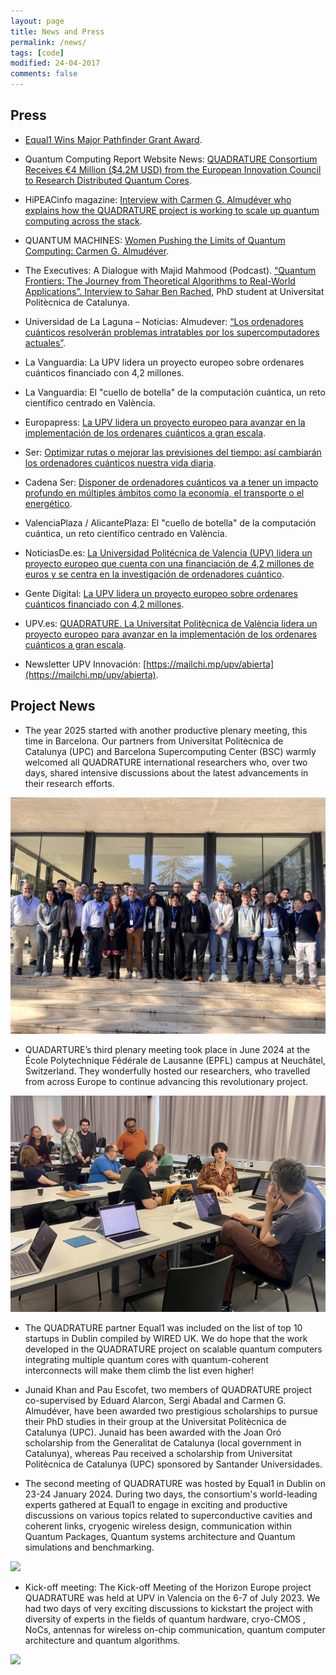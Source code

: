 ```yaml
---
layout: page
title: News and Press
permalink: /news/
tags: [code]
modified: 24-04-2017
comments: false
---
```


## Press
+ [Equal1 Wins Major Pathfinder Grant Award](https://www.equal1.com/post/equal1-wins-major-pathfinder-grant-award).
  
+ Quantum Computing Report Website News: [QUADRATURE Consortium Receives €4 Million ($4.2M USD) from the European Innovation Council to Research Distributed Quantum Cores](https://quantumcomputingreport.com/quadrature-consortium-receives-e4-million-4-2m-usd-from-the-european-innovation-council-to-research-distributed-quantum-cores/).
  
+ HiPEACinfo magazine: [Interview with Carmen G. Almudéver who explains how the QUADRATURE project is working to scale up quantum computing across the stack](https://www.hipeac.net/news/7037/publication-of-hipeacinfo-70/).
  
+ QUANTUM MACHINES: [Women Pushing the Limits of Quantum Computing: Carmen G. Almudéver](https://www.quantum-machines.co/blog/women-pushing-the-limits-of-quantum-computing-carmen-almudever/).
  
+ The Executives: A Dialogue with Majid Mahmood (Podcast). [“Quantum Frontiers: The Journey from Theoretical Algorithms to Real-World Applications”. Interview to Sahar Ben Rached](https://www.youtube.com/watch?v=OOe5DHX1YDA), PhD student at Universitat Politècnica de Catalunya.
  
+ Universidad de La Laguna – Noticias: Almudever: [“Los ordenadores cuánticos resolverán problemas intratables por los supercomputadores actuales”](https://www.ull.es/portal/noticias/2024/almudever-los-ordenadores-cuanticos-resolveran-problemas-intratables-por-los-supercomputadores-actuales/).
  
+ La Vanguardia: La UPV lidera un proyecto europeo sobre ordenares cuánticos financiado con 4,2 millones.
  
+ La Vanguardia: El "cuello de botella" de la computación cuántica, un reto científico centrado en València.
  
+ Europapress: [La UPV lidera un proyecto europeo para avanzar en la implementación de los ordenares cuánticos a gran escala](https://cadenaser.com/comunitat-valenciana/2023/09/02/optimizar-rutas-o-mejorar-las-previsiones-del-tiempo-asi-cambiaran-los-ordenadores-cuanticos-nuestra-vida-diaria-radio-valencia/).
  
+ Ser: [Optimizar rutas o mejorar las previsiones del tiempo: así cambiarán los ordenadores cuánticos nuestra vida diaria](https://cadenaser.com/comunitat-valenciana/2023/09/02/optimizar-rutas-o-mejorar-las-previsiones-del-tiempo-asi-cambiaran-los-ordenadores-cuanticos-nuestra-vida-diaria-radio-valencia/).
  
+ Cadena Ser: [Disponer de ordenadores cuánticos va a tener un impacto profundo en múltiples ámbitos como la economía, el transporte o el energético](https://hokcab01.almacen.api.auditmedia.es//api/Recortes/f05a686f-b0df-4800-a591-7e268d775b69/radio.mp3).
  
+ ValenciaPlaza / AlicantePlaza: El "cuello de botella" de la computación cuántica, un reto científico centrado en València.
  
+ NoticiasDe.es: [La Universidad Politécnica de Valencia (UPV) lidera un proyecto europeo que cuenta con una financiación de 4,2 millones de euros y se centra en la investigación de ordenadores cuántico](https://www.noticiasde.es/comunidad-valenciana/la-universidad-politecnica-de-valencia-upv-lidera-un-proyecto-europeo-que-cuenta-con-una-financiacion-de-42-millones-de-euros-y-se-centra-en-la-investigacion-de-ordenadores-cuanticos/).
  
+ Gente Digital: [La UPV lidera un proyecto europeo sobre ordenares cuánticos financiado con 4,2 millones](http://www.gentedigital.es/valencia/noticia/3695608/la-upv-lidera-un-proyecto-europeo-sobre-ordenares-cuanticos-financiado-con-42-millones/).
  
+ UPV.es: [QUADRATURE. La Universitat Politècnica de València lidera un proyecto europeo para avanzar en la implementación de los ordenares cuánticos a gran escala](https://www.upv.es/noticias-upv/noticia-14379-quadrature-es.html).
  
+ Newsletter UPV Innovación: [https://mailchi.mp/upv/abierta](https://mailchi.mp/upv/abierta).

## Project News
+ The year 2025 started with another productive plenary meeting, this time in Barcelona. Our partners from Universitat Politècnica de Catalunya (UPC) and Barcelona Supercomputing Center (BSC) warmly welcomed all QUADRATURE international researchers who, over two days, shared intensive discussions about the latest advancements in their research efforts.

<img src="/images/QUADRATURE_Spain.jpg"/>

+ QUADARTURE’s third plenary meeting took place in June 2024 at the École Polytechnique Fédérale de Lausanne (EPFL) campus at Neuchâtel, Switzerland. They wonderfully hosted our researchers, who travelled from across Europe to continue advancing this revolutionary project.

<img src="/images/QUADRATURE_EPFL.jpg"/>

+ The QUADRATURE partner Equal1 was included on the list of top 10 startups in Dublin compiled by WIRED UK. We do hope that the work developed in the QUADRATURE project on scalable quantum computers integrating multiple quantum cores with quantum-coherent interconnects will make them climb the list even higher!
  
+ Junaid Khan and Pau Escofet, two members of QUADRATURE project co-supervised by Eduard Alarcon, Sergi Abadal and Carmen G. Almudéver, have been awarded two prestigious scholarships to pursue their PhD studies in their group at the Universitat Politècnica de Catalunya (UPC). Junaid has been awarded with the Joan Oró scholarship from the Generalitat de Catalunya (local government in Catalunya), whereas Pau received a scholarship from Universitat Politècnica de Catalunya (UPC) sponsored by Santander Universidades.
  
+ The second meeting of QUADRATURE was hosted by Equal1 in Dublin on 23-24 January 2024. During two days, the consortium's world-leading experts gathered at Equal1 to engage in exciting and productive discussions on various topics related to superconductive cavities and coherent links, cryogenic wireless design, communication within Quantum Packages, Quantum systems architecture and Quantum simulations and benchmarking.

<img src="/images/Quadrature_dublin.jpeg"/>

+ Kick-off meeting: The Kick-off Meeting of the Horizon Europe project QUADRATURE was held at UPV in Valencia on the 6-7 of July 2023. We had two days of very exciting discussions to kickstart the project with diversity of experts in the fields of quantum hardware, cryo-CMOS , NoCs, antennas for wireless on-chip communication, quantum computer architecture and quantum algorithms.

<img src="/images/Kickoff.png"/>



